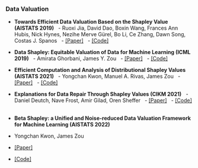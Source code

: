 ### Data Valuation

 - **Towards Efficient Data Valuation Based on the Shapley Value (AISTATS 2019)**
  - Ruoxi Jia, David Dao, Boxin Wang, Frances Ann Hubis, Nick Hynes, Nezihe Merve Gürel, Bo Li, Ce Zhang, Dawn Song, Costas J. Spanos
  - [[Paper]]( )
  - [[Code]]( )

 - **Data Shapley: Equitable Valuation of Data for Machine Learning (ICML 2019)**
  - Amirata Ghorbani, James Y. Zou
  - [[Paper]]( )
  - [[Code]]( )

 - **Efficient Computation and Analysis of Distributional Shapley Values (AISTATS 2021)**
  - Yongchan Kwon, Manuel A. Rivas, James Zou
  - [[Paper]]( )
  - [[Code]]( )

 - **Explanations for Data Repair Through Shapley Values (CIKM 2021)**
  - Daniel Deutch, Nave Frost, Amir Gilad, Oren Sheffer
  - [[Paper]]( )
  - [[Code]]( )
 
 - **Beta Shapley: a Unified and Noise-reduced Data Valuation Framework for Machine Learning (AISTATS 2022)**
  - Yongchan Kwon, James Zou
  - [[Paper]]( )
  - [[Code]]( )
